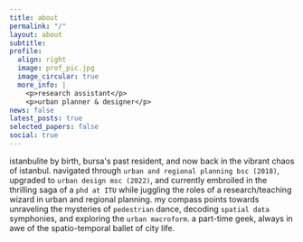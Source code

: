 ```yaml
---
title: about
permalink: "/"
layout: about
subtitle:
profile:
  align: right
  image: prof_pic.jpg
  image_circular: true
  more_info: |
    <p>research assistant</p>
    <p>urban planner & designer</p>
news: false
latest_posts: true
selected_papers: false
social: true
---
```


istanbulite by birth, bursa's past resident, and now back in the vibrant chaos of istanbul. navigated through `urban and regional planning bsc (2018)`, upgraded to `urban design msc (2022)`, and currently embroiled in the thrilling saga of a `phd at ITU` while juggling the roles of a research/teaching wizard in urban and regional planning. my compass points towards unraveling the mysteries of `pedestrian` dance, decoding `spatial data` symphonies, and exploring the `urban macroform`. a part-time geek, always in awe of the spatio-temporal ballet of city life.
